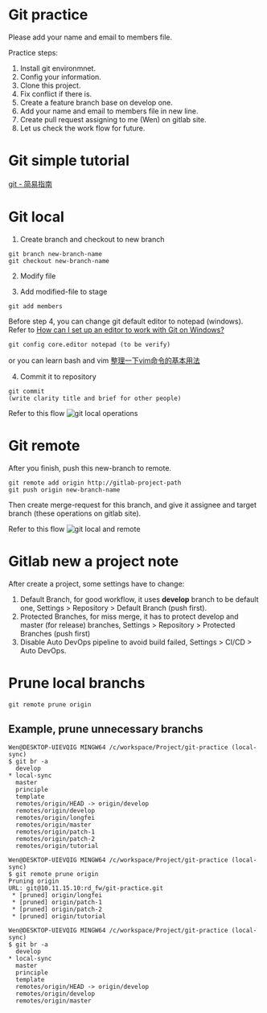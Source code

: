 # Git practice

Please add your name and email to members file.

Practice steps:

1. Install git environmnet.
2. Config your information.
3. Clone this project.
4. Fix conflict if there is.
5. Create a feature branch base on develop one.
6. Add your name and email to members file in new line.
7. Create pull request assigning to me (Wen) on gitlab site.
8. Let us check the work flow for future.

# Git simple tutorial

[git - 简易指南](https://www.bootcss.com/p/git-guide/)

# Git local

1. Create branch and checkout to new branch
```
git branch new-branch-name
git checkout new-branch-name
```
2. Modify file

3. Add modified-file to stage
```
git add members
```

Before step 4, you can change git default editor to notepad (windows).
Refer to
[How can I set up an editor to work with Git on Windows?](https://stackoverflow.com/questions/10564/how-can-i-set-up-an-editor-to-work-with-git-on-windows/1431003)
```
git config core.editor notepad (to be verify)
```
or you can learn bash and vim [整理一下vim命令的基本用法](https://blog.csdn.net/AmberWu/article/details/72733351)

4. Commit it to repository
```
git commit
(write clarity title and brief for other people)
```

Refer to this flow ![git local operations](https://git-scm.com/figures/18333fig0106-tn.png)

# Git remote

After you finish, push this new-branch to remote.
```
git remote add origin http://gitlab-project-path
git push origin new-branch-name
```
Then create merge-request for this branch, and give it assignee and target
branch (these operations on gitlab site).

Refer to this flow ![git local and remote](https://blog.techbridge.cc/img/kdchang/cs101/git-workflow.png)

# Gitlab new a project note

After create a project, some settings have to change:
1. Default Branch, for good workflow, it uses **develop** branch to be default one, Settings > Repository > Default Branch (push first).
2. Protected Branches, for miss merge, it has to protect develop and master (for release) branches, Settings > Repository > Protected Branches (push first)
3. Disable Auto DevOps pipeline to avoid build failed, Settings > CI/CD > Auto DevOps.

# Prune local branchs

```
git remote prune origin
```

## Example, prune unnecessary branchs
```
Wen@DESKTOP-UIEVQIG MINGW64 /c/workspace/Project/git-practice (local-sync)
$ git br -a
  develop
* local-sync
  master
  principle
  template
  remotes/origin/HEAD -> origin/develop
  remotes/origin/develop
  remotes/origin/longfei
  remotes/origin/master
  remotes/origin/patch-1
  remotes/origin/patch-2
  remotes/origin/tutorial

Wen@DESKTOP-UIEVQIG MINGW64 /c/workspace/Project/git-practice (local-sync)
$ git remote prune origin
Pruning origin
URL: git@10.11.15.10:rd_fw/git-practice.git
 * [pruned] origin/longfei
 * [pruned] origin/patch-1
 * [pruned] origin/patch-2
 * [pruned] origin/tutorial

Wen@DESKTOP-UIEVQIG MINGW64 /c/workspace/Project/git-practice (local-sync)
$ git br -a
  develop
* local-sync
  master
  principle
  template
  remotes/origin/HEAD -> origin/develop
  remotes/origin/develop
  remotes/origin/master
```
